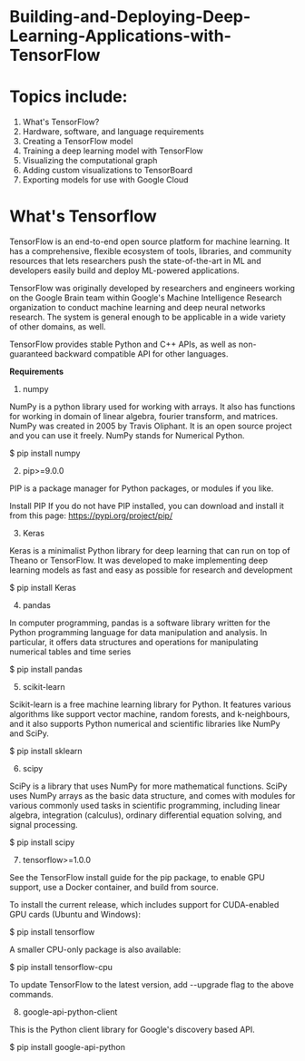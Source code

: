 # Building-and-Deploying-Deep-Learning-Applications-with-TensorFlow

# Topics include:

1. What's TensorFlow?
2. Hardware, software, and language requirements
3. Creating a TensorFlow model
4. Training a deep learning model with TensorFlow
5. Visualizing the computational graph
6. Adding custom visualizations to TensorBoard
7. Exporting models for use with Google Cloud


# What's Tensorflow

TensorFlow is an end-to-end open source platform for machine learning. It has a comprehensive, flexible ecosystem of tools, libraries, and community resources that lets researchers push the state-of-the-art in ML and developers easily build and deploy ML-powered applications.

TensorFlow was originally developed by researchers and engineers working on the Google Brain team within Google's Machine Intelligence Research organization to conduct machine learning and deep neural networks research. The system is general enough to be applicable in a wide variety of other domains, as well.

TensorFlow provides stable Python and C++ APIs, as well as non-guaranteed backward compatible API for other languages.

<b>Requirements</b>

1. numpy


NumPy is a python library used for working with arrays. It also has functions for working in domain of linear algebra, fourier transform, and matrices. NumPy was created in 2005 by Travis Oliphant. It is an open source project and you can use it freely. NumPy stands for Numerical Python.

$ pip install numpy
 
 
2. pip>=9.0.0


PIP is a package manager for Python packages, or modules if you like.

Install PIP
If you do not have PIP installed, you can download and install it from this page: https://pypi.org/project/pip/


3. Keras


Keras is a minimalist Python library for deep learning that can run on top of Theano or TensorFlow. It was developed to make implementing deep learning models as fast and easy as possible for research and development

$ pip install Keras


4. pandas


In computer programming, pandas is a software library written for the Python programming language for data manipulation and analysis. In particular, it offers data structures and operations for manipulating numerical tables and time series

$ pip install pandas


5. scikit-learn


Scikit-learn is a free machine learning library for Python. It features various algorithms like support vector machine, random forests, and k-neighbours, and it also supports Python numerical and scientific libraries like NumPy and SciPy.

$ pip install sklearn


6. scipy


SciPy is a library that uses NumPy for more mathematical functions. SciPy uses NumPy arrays as the basic data structure, and comes with modules for various commonly used tasks in scientific programming, including linear algebra, integration (calculus), ordinary differential equation solving, and signal processing.

$ pip install scipy


7. tensorflow>=1.0.0


See the TensorFlow install guide for the pip package, to enable GPU support, use a Docker container, and build from source.

To install the current release, which includes support for CUDA-enabled GPU cards (Ubuntu and Windows):

$ pip install tensorflow

A smaller CPU-only package is also available:

$ pip install tensorflow-cpu

To update TensorFlow to the latest version, add --upgrade flag to the above commands.


8. google-api-python-client


This is the Python client library for Google's discovery based API.

$ pip install google-api-python



